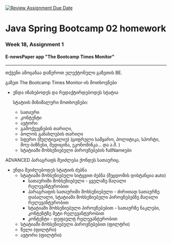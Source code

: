 [![Review Assignment Due Date](https://classroom.github.com/assets/deadline-readme-button-24ddc0f5d75046c5622901739e7c5dd533143b0c8e959d652212380cedb1ea36.svg)](https://classroom.github.com/a/3mvixhuu)
# Java Spring Bootcamp 02 homework
### Week 18, Assignment 1
#### E-newsPaper app "The Bootcamp Times Monitor"

---
თქვენი ამოცანაა დაწეროთ ელექტონული გაზეთის BE.

გაზეთ The Bootcamp Times Monitor-ის მოთხოვნები
* უნდა ინახებოდეს და რედაქტირდებოდეს სტატია

  სტატიის მინიმალური მოთხოვნები:
  * სათაური
  * კონტენტი
  * ავტორი
  * გამოქვეყნების თარიღი,
  * ბოლოს განახლების თარიღი
  * სფერო (მულტივალიუ) (ციფრული სამყარო, პოლიტიკა, სპორტი, შოუ-ბიზნესი, მედიცინა, ეკონომინკა... და ა.შ. )
  * სტატიაში მოხსენიებული პიროვნებების fullNameები
  
 ADVANCED პარაგრაფს შეიძლება ქონდეს სათაურიც.

* უნდა შეიძლებოდეს სტატიის ძებნა
  * სტატიაში მოხსენიებული სიტყვით ძებნა (შეცდომის დისტანცია auto)
    * სათაურიში მოხსენიებული - ყველაზე მაღალი რელევანტურობით
    * პარაგრაფის სათაურიში მოხსენიებული - ძირითად სათაურზე დაბალალი, სტატიაში მოხსენიებული პიროვნებებზე მაღალი რელევანტურობით
    * სტატიაში მოხსენიებული პიროვნებებით - სათაურზე ნაკლები, კონტენტზე მეტი რელევანტურობით 
    * კონტენტი - დეფაულტ რელევანტურობით
  * სტატიაში მოხსენიებული პიროვნებებით (ფილტრი)
  * წელი (ფილტრი)
  * ავტორი (ფილტრი)

